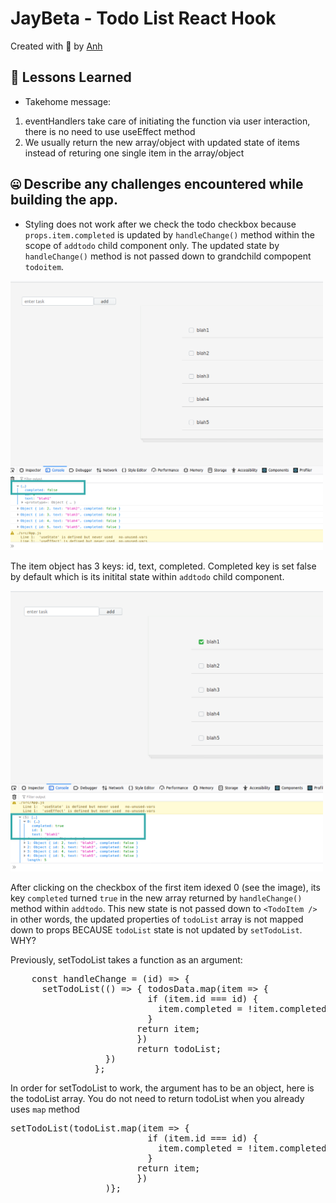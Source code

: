 # JayBeta - Todo List React Hook
Created with :blue_heart: by <a href="https://www.linkedin.com/in/anh-nguyen2/">Anh</a>  

## 📘 Lessons Learned
* Takehome message: 
<ol>
<li>eventHandlers take care of initiating the function via user interaction, there is no need to use useEffect method</li>
<li>We usually return the new array/object with updated state of items instead of returing one single item in the array/object</li>
</ol>

## 🤐 Describe any challenges encountered while building the app.
* Styling does not work after we check the todo checkbox because <code>props.item.completed</code> is updated by <code>handleChange()</code> method within the scope of <code>addtodo</code> child component only. The updated state by <code>handleChange()</code> method is not passed down to grandchild compopent <code>todoitem</code>.

<img src="https://github.com/albertanguyen/todolist-reacthook.github.io/blob/master/public/parentState.png" width="500" />

The item object has 3 keys: id, text, completed. Completed key is set false by default which is its initital state within <code>addtodo</code> child component.

<img src="https://github.com/albertanguyen/todolist-reacthook.github.io/blob/master/public/childState.png" width="500" />

After clicking on the checkbox of the first item idexed 0 (see the image), its key <code>completed</code> turned <code>true</code> in the new array returned by <code>handleChange()</code> method within <code>addtodo</code>. This new state is not passed down to <code>&lt;TodoItem /&gt;</code> in other words, the updated properties of <code>todoList</code> array is not mapped  down to props BECAUSE <code>todoList</code> state is not updated by <code>setTodoList</code>. WHY?

Previously, setTodoList takes a function as an argument:

<pre>
    const handleChange = (id) => {
      setTodoList(() => { todosData.map(item => {
                          if (item.id === id) {
                            item.completed = !item.completed
                          }
                        return item;
                        })
                        return todoList;
                  })
                };
</pre>

In order for setTodoList to work, the argument has to be an object, here is the todoList array. You do not need to return todoList when you already uses <code>map</code> method

<pre>
setTodoList(todoList.map(item => {
                          if (item.id === id) {
                            item.completed = !item.completed
                          }
                        return item;
                        })
                  )};
</pre>